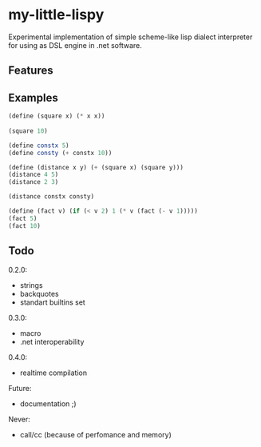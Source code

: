 my-little-lispy
===============

Experimental implementation of simple scheme-like lisp dialect interpreter for using as DSL engine in .net software.

Features
--------

Examples
--------

```scheme
(define (square x) (* x x))
	
(square 10)

(define constx 5)
(define consty (+ constx 10))

(define (distance x y) (+ (square x) (square y)))
(distance 4 5)
(distance 2 3)

(distance constx consty)

(define (fact v) (if (< v 2) 1 (* v (fact (- v 1)))))
(fact 5)
(fact 10)            
```

Todo
----

0.2.0:
- strings
- backquotes
- standart builtins set

0.3.0:
- macro
- .net interoperability

0.4.0:
- realtime compilation

Future:
- documentation ;)

Never:
- call/cc (because of perfomance and memory)
